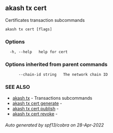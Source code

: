 ## akash tx cert

Certificates transaction subcommands

```
akash tx cert [flags]
```

### Options

```
  -h, --help   help for cert
```

### Options inherited from parent commands

```
      --chain-id string   The network chain ID
```

### SEE ALSO

* [akash tx](akash_tx.md)	 - Transactions subcommands
* [akash tx cert generate](akash_tx_cert_generate.md)	 - 
* [akash tx cert publish](akash_tx_cert_publish.md)	 - 
* [akash tx cert revoke](akash_tx_cert_revoke.md)	 - 

###### Auto generated by spf13/cobra on 28-Apr-2022

